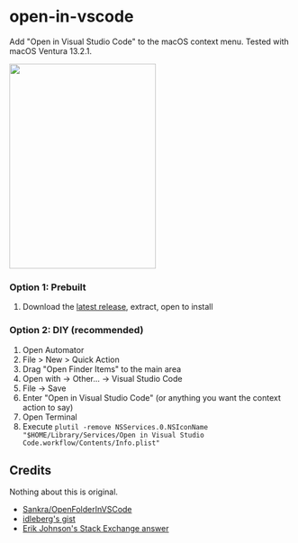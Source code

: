 # open-in-vscode

Add "Open in Visual Studio Code" to the macOS context menu. Tested with macOS Ventura 13.2.1.

<img width="260" height="364" src="https://user-images.githubusercontent.com/51724788/227115981-886d8f74-ac42-474c-8570-a82204ea45a4.gif"/>

### Option 1: Prebuilt

1. Download the [latest release](https://github.com/lightningboltemoji/open-in-vscode/releases), extract, open to install

### Option 2: DIY (recommended)

1. Open Automator
2. File > New > Quick Action
3. Drag "Open Finder Items" to the main area
4. Open with -> Other... -> Visual Studio Code
5. File -> Save
6. Enter "Open in Visual Studio Code" (or anything you want the context action to say)
7. Open Terminal
8. Execute `plutil -remove NSServices.0.NSIconName "$HOME/Library/Services/Open in Visual Studio Code.workflow/Contents/Info.plist"`

## Credits

Nothing about this is original.

* [Sankra/OpenFolderInVSCode](https://github.com/Sankra/OpenFolderInVSCode)
* [idleberg's gist](https://gist.github.com/idleberg/bc65021a736e9139e3e31f7f2c761d5d)
* [Erik Johnson's Stack Exchange answer](https://apple.stackexchange.com/a/453044)
